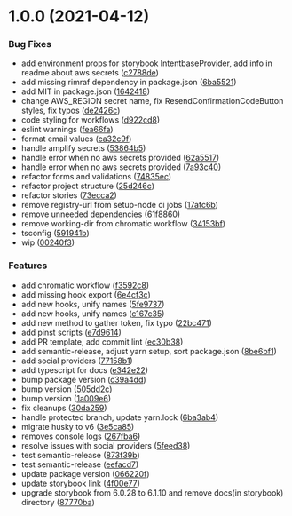 # 1.0.0 (2021-04-12)


### Bug Fixes

* add environment props for storybook IntentbaseProvider, add info in readme about aws secrets ([c2788de](https://github.com/dotintent/intentbase-ui-auth/commit/c2788de33b86fc03017faa5bf39bf64cd3e6bd06))
* add missing rimraf dependency in package.json ([6ba5521](https://github.com/dotintent/intentbase-ui-auth/commit/6ba5521449ae2dfc1410baa49e69cb275fe339eb))
* add MIT in package.json ([1642418](https://github.com/dotintent/intentbase-ui-auth/commit/164241866c1794caf3f44c7bc2bd65ff241892b6))
* change AWS_REGION secret name, fix ResendConfirmationCodeButton styles, fix typos ([de2426c](https://github.com/dotintent/intentbase-ui-auth/commit/de2426cca142d23d987a06444cd6a069dd834069))
* code styling for workflows ([d922cd8](https://github.com/dotintent/intentbase-ui-auth/commit/d922cd8b5ff053866842491d64088d0dca7dc3d5))
* eslint warnings ([fea66fa](https://github.com/dotintent/intentbase-ui-auth/commit/fea66fa8f759b1dd7df886cd6f5492cf02a78258))
* format email values ([ca32c9f](https://github.com/dotintent/intentbase-ui-auth/commit/ca32c9ffa05d99f4cd490aebce3cdf2974671d1a))
* handle amplify secrets ([53864b5](https://github.com/dotintent/intentbase-ui-auth/commit/53864b545b889f4119103289a463b2d4b239614d))
* handle error when no aws secrets provided ([62a5517](https://github.com/dotintent/intentbase-ui-auth/commit/62a55174b7a5df8c4d3415021c5ad20eed9f4470))
* handle error when no aws secrets provided ([7a93c40](https://github.com/dotintent/intentbase-ui-auth/commit/7a93c4062d1f095db0459fa9bc8fe6709ee5e7fb))
* refactor forms and validations ([74835ec](https://github.com/dotintent/intentbase-ui-auth/commit/74835ecfc20cb6a08f5a60e3af08860bc79d0e28))
* refactor project structure ([25d246c](https://github.com/dotintent/intentbase-ui-auth/commit/25d246cfbf3c58d677c3674303d28873f0c0cb8b))
* refactor stories ([73ecca2](https://github.com/dotintent/intentbase-ui-auth/commit/73ecca22fa1f23d13d80ddf3726429d54380dec3))
* remove registry-url from setup-node ci jobs ([17afc6b](https://github.com/dotintent/intentbase-ui-auth/commit/17afc6bf28d6e4cc03e11f300c264b6e7b4ce35d))
* remove unneeded dependencies ([61f8860](https://github.com/dotintent/intentbase-ui-auth/commit/61f88603d29e14d4e03dbea222321bc6250fb766))
* remove working-dir from chromatic workflow ([34153bf](https://github.com/dotintent/intentbase-ui-auth/commit/34153bf04ca3ba1cfb58380394ab982aa9634632))
* tsconfig ([591941b](https://github.com/dotintent/intentbase-ui-auth/commit/591941b1e677eaf542c9ad5d2c173b187578a679))
* wip ([00240f3](https://github.com/dotintent/intentbase-ui-auth/commit/00240f307e0d61231a7950d38df8d0244ed3d933))


### Features

* add chromatic workflow ([f3592c8](https://github.com/dotintent/intentbase-ui-auth/commit/f3592c8a8ad0176dd909765861b2b8283e762584))
* add missing hook export ([6e4cf3c](https://github.com/dotintent/intentbase-ui-auth/commit/6e4cf3cfa5445f59dc4fb09ca90def10bc8e0a3d))
* add new hooks, unify names ([5fe9737](https://github.com/dotintent/intentbase-ui-auth/commit/5fe9737833b74dd437b83d0d9efa9d8aa3882433))
* add new hooks, unify names ([c167c35](https://github.com/dotintent/intentbase-ui-auth/commit/c167c35d4a2ccf6a45293e4907df7f1816698076))
* add new method to gather token, fix typo ([22bc471](https://github.com/dotintent/intentbase-ui-auth/commit/22bc471464097a31d4834e4ecc442e8a6e3ff23c))
* add pinst scripts ([e7d9614](https://github.com/dotintent/intentbase-ui-auth/commit/e7d96142b9242b2f11b519327c3de3e885cef106))
* add PR template, add commit lint ([ec30b38](https://github.com/dotintent/intentbase-ui-auth/commit/ec30b386fdd26c908e46767cb3d31c60bae7db7f))
* add semantic-release, adjust yarn setup, sort package.json ([8be6bf1](https://github.com/dotintent/intentbase-ui-auth/commit/8be6bf12a51d2e98696cbc308420d274a74dffec))
* add social providers ([77158b1](https://github.com/dotintent/intentbase-ui-auth/commit/77158b1a360fac00140e3d87e9f556e9527c0b56))
* add typescript for docs ([e342e22](https://github.com/dotintent/intentbase-ui-auth/commit/e342e22e0daf015dc265c214e1ce7ed32dd8b490))
* bump package version ([c39a4dd](https://github.com/dotintent/intentbase-ui-auth/commit/c39a4dd50d785b8bf8add8aeeac4b39ae92c8761))
* bump version ([505dd2c](https://github.com/dotintent/intentbase-ui-auth/commit/505dd2cbbb79dc1a48ea5af94dcbec0c166d78fe))
* bump version ([1a009e6](https://github.com/dotintent/intentbase-ui-auth/commit/1a009e6fe09f588182107135ec69c14ff4a937fc))
* fix cleanups ([30da259](https://github.com/dotintent/intentbase-ui-auth/commit/30da259b7614fa510050ff85bd9a8e980568b365))
* handle protected branch, update yarn.lock ([6ba3ab4](https://github.com/dotintent/intentbase-ui-auth/commit/6ba3ab4590c53d850d251441ffe74d4403f1165e))
* migrate husky to v6 ([3e5ca85](https://github.com/dotintent/intentbase-ui-auth/commit/3e5ca855c4c7f3d96aced9b77f6c99630bdb106a))
* removes console logs ([267fba6](https://github.com/dotintent/intentbase-ui-auth/commit/267fba66a4a5c36c6e8ec7f819aea8ae9b69bbc7))
* resolve issues with social providers ([5feed38](https://github.com/dotintent/intentbase-ui-auth/commit/5feed38dc4e160700a15c952f78430f6a75f4f3f))
* test semantic-release ([873f39b](https://github.com/dotintent/intentbase-ui-auth/commit/873f39b7df0cf32e65cb201e11153b55c9e1b6f3))
* test semantic-release ([eefacd7](https://github.com/dotintent/intentbase-ui-auth/commit/eefacd782c5232dc94b2d9a57afb8ff87151ce5d))
* update package version ([066220f](https://github.com/dotintent/intentbase-ui-auth/commit/066220f9ef5266184f2800a4309694dacfe07a47))
* update storybook link ([4f00e77](https://github.com/dotintent/intentbase-ui-auth/commit/4f00e777416dfa206127f090d0ab0b1bbf52d697))
* upgrade storybook from 6.0.28 to 6.1.10 and remove docs(in storybook) directory ([87770ba](https://github.com/dotintent/intentbase-ui-auth/commit/87770ba808eec753df878979f4c011e31344160c))
